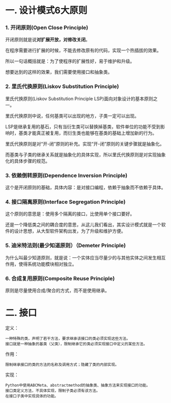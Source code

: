 # 一. 设计模式6大原则

### 1. 开闭原则(Open Close Principle)
开闭原则就是说**对扩展开放，对修改关闭**。

在程序需要进行扩展的时候，不能去修改原有的代码，实现一个热插拔的效果。

所以一句话概括就是：为了使程序的扩展性好，易于维护和升级。

想要达到的这样的效果，我们需要使用接口和抽象类。

### 2. 里氏代换原则(Liskov Substitution Principle)
里氏代换原则(Liskov Substitution Principle LSP)面向对象设计的基本原则之一。 

里氏代换原则中说，任何基类可以出现的地方，子类一定可以出现。 

LSP是继承复用的基石，只有当衍生类可以替换掉基类，软件单位的功能不受到影响时，基类才能真正被复用，而衍生类也能够在基类的基础上增加新的行为。

里氏代换原则是对“开-闭”原则的补充。实现“开-闭”原则的关键步骤就是抽象化。

而基类与子类的继承关系就是抽象化的具体实现，所以里氏代换原则是对实现抽象化的具体步骤的规范。

### 3. 依赖倒转原则(Dependence Inversion Principle)
这个是开闭原则的基础，具体内容：是对接口编程，依赖于抽象而不依赖于具体。

### 4. 接口隔离原则(Interface Segregation Principle)
这个原则的意思是：使用多个隔离的接口，比使用单个接口要好。

还是一个降低类之间的耦合度的意思，从这儿我们看出，其实设计模式就是一个软件的设计思想，从大型软件架构出发，为了升级和维护方便。

### 5. 迪米特法则(最少知道原则）（Demeter Principle)
为什么叫最少知道原则，就是说：一个实体应当尽量少的与其他实体之间发生相互作用，使得系统功能模块相对独立。

### 6. 合成复用原则(Composite Reuse Principle)
原则是尽量使用合成/聚合的方式，而不是使用继承。

# 二. 接口
定义：
    
    一种特殊的类，声明了若干方法，要求继承该接口的类必须实现这些方法。
    接口就是一种抽象的基类（父类），限制继承它的类必须实现接口中定义的某些方法。
    
作用：
    
    限制继承接口的类的方法的名称及调用方式；隐藏了类的内部实现。

实现：
    
    Python中使用ABCMeta、abstractmethod的抽象类、抽象方法来实现接口的功能。
    接口类定义方法，不具体实现，限制子类必须有该方法。
    在接口子类中实现具体的功能。